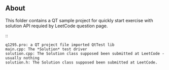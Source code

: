 ## About

This folder contains a QT sample project for quickly start exercise with solution
API requied by LeetCode question page.

::

    q1295.pro: a QT project file imported QtTest lib
    main.cpp: The *Solution* test driver
	solution.cpp: The Solution class supposed been submitted at LeetCode - usually nothing
	solution.h: The Solution class supposed been submitted at LeetCode.
